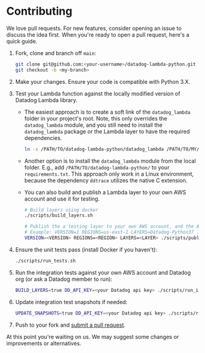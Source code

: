 # Contributing

We love pull requests. For new features, consider opening an issue to discuss the idea first. When you're ready to open a pull request, here's a quick guide.

1. Fork, clone and branch off `main`:
    ```bash
    git clone git@github.com:<your-username>/datadog-lambda-python.git
    git checkout -b <my-branch>
    ```
1. Make your changes. Ensure your code is compatible with Python 3.X. 
1. Test your Lambda function against the locally modified version of Datadog Lambda library.

   - The easiest approach is to create a soft link of the `datadog_lambda` folder in your project's root. Note, this only overrides the `datadog_lambda` module, and you still need to install the `datadog_lambda` package or the Lambda layer to have the required dependencies.

     ```bash
     ln -s /PATH/TO/datadog-lambda-python/datadog_lambda /PATH/TO/MY/PROJECT
     ```

   - Another option is to install the `datadog_lambda` module from the local folder. E.g., add `/PATH/TO/datadog-lambda-python/` to your `requirements.txt`. This approach only work in a Linux environment, because the dependency `ddtrace` utilizes the native C extension.
   - You can also build and publish a Lambda layer to your own AWS account and use it for testing.

     ```bash
     # Build layers using docker
     ./scripts/build_layers.sh

     # Publish the a testing layer to your own AWS account, and the ARN will be returned
     # Example: VERSION=1 REGIONS=us-east-1 LAYERS=Datadog-Python37 ./scripts/publish_layers.sh
     VERSION=<VERSION> REGIONS=<REGION> LAYERS=<LAYER> ./scripts/publish_layers.sh
     ```

1. Ensure the unit tests pass (install Docker if you haven't):
   ```bash
   ./scripts/run_tests.sh
   ```
1. Run the integration tests against your own AWS account and Datadog org (or ask a Datadog member to run):
   ```bash
   BUILD_LAYERS=true DD_API_KEY=<your Datadog api key> ./scripts/run_integration_tests.sh
   ```
1. Update integration test snapshots if needed:
   ```bash
   UPDATE_SNAPSHOTS=true DD_API_KEY=<your Datadog api key> ./scripts/run_integration_tests.sh
   ```
1. Push to your fork and [submit a pull request][pr].

[pr]: https://github.com/your-username/datadog-lambda-python/compare/DataDog:main...main

At this point you're waiting on us. We may suggest some changes or improvements or alternatives.
